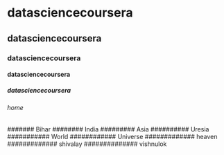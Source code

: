 # datasciencecoursera
## datasciencecoursera
### datasciencecoursera
#### datasciencecoursera
##### datasciencecoursera
###### home 
####### Bihar
######## India
######### Asia
########## Uresia
########### World 
############ Universe
############# heaven
############# shivalay
############## vishnulok 
